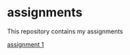 # assignments
This repository contains my assignments

[assignment 1](https://github.com/TomMeeuwissen/assignments/blob/master/Assignment_week_2.ipynb)
